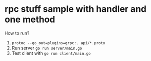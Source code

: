 # rpc stuff sample with handler and one method

How to run?

1. `protoc --go_out=plugins=grpc:. api/*.proto`
2. Run server `go run server/main.go`
3. Test client with `go run client/main.go`

